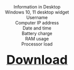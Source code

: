 <div align=center>Information in Desktop<br>
Windows 10, 11 desktop widget<br>
Username<br>
Computer IP address<br>
Date and time<br>
Battery charge<br>
RAM usage<br>
Processor load<br><br>
<a href="https://github.com/markovuser/Information-in-Desktop/releases/download/latest/Information.in.Desktop.setup.exe" target="_blank" title="FileList" ><b><span style="font-display:auto;font-size: 40px;">Download</span></b></a>
</div>
